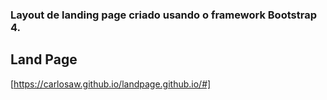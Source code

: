 ### Layout de landing page criado usando o framework Bootstrap 4.

## Land Page
[https://carlosaw.github.io/landpage.github.io/#]
